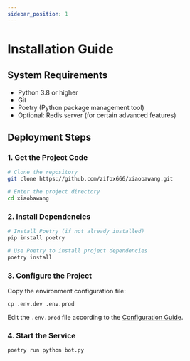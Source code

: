 ```yaml
---
sidebar_position: 1
---
```


# Installation Guide

## System Requirements

- Python 3.8 or higher
- Git
- Poetry (Python package management tool)
- Optional: Redis server (for certain advanced features)

## Deployment Steps

### 1. Get the Project Code

```bash
# Clone the repository
git clone https://github.com/zifox666/xiaobawang.git

# Enter the project directory
cd xiaobawang
```

### 2. Install Dependencies

```bash
# Install Poetry (if not already installed)
pip install poetry

# Use Poetry to install project dependencies
poetry install
```

### 3. Configure the Project

Copy the environment configuration file:

`cp .env.dev .env.prod`

Edit the `.env.prod` file according to the [Configuration Guide](./configuration.md).

### 4. Start the Service

```bash
poetry run python bot.py
```